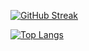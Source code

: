 
<!---
HEI204/HEI204 is a ✨ special ✨ repository because its `README.md` (this file) appears on your GitHub profile.
You can click the Preview link to take a look at your changes.
--->


[![GitHub Streak](https://github-readme-streak-stats.herokuapp.com?user=HEI204&theme=tokyonight&hide_border=true)](https://git.io/streak-stats)


[![Top Langs](https://github-readme-stats.vercel.app/api/top-langs/?username=hei204&theme=tokyonight&hide_border=true&include_all_commits=true&count_private=true&layout=compact)](https://github.com/anuraghazra/github-readme-stats)
